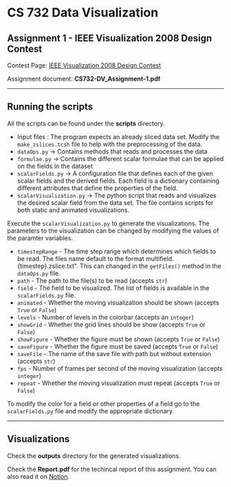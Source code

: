 # CS 732 Data Visualization

## Assignment 1 - IEEE Visualization 2008 Design Contest

Contest Page: [IEEE Visualization 2008 Design Contest](http://sciviscontest.ieeevis.org/2008/index.html)

Assignment document: **CS732-DV_Assignment-1.pdf**

---

## Running the scripts
All the scripts can be found under the **scripts** directory. 

- Input files : The program expects an already sliced data set. Modify the `make_zslices.tcsh` file to help with the preprocessing of the data.
- `dataOps.py` → Contains methods that reads and processes the data
- `formulae.py` → Contains the different scalar formulae that can be applied on the fields in the dataset
- `scalarFields.py` → A configuration file that defines each of the given scalar fields and the derived fields. Each field is a dictionary containing different attributes that define the properties of the field.
- `scalarVisualization.py` → The python script that reads and visualizes the desired scalar field from the data set. The file contains scripts for both static and animated visualizations.


Execute the `scalarVisualization.py` to generate the visualizations. The parameters to the visualization can be changed by modifying the values of the paramter variables.
- `timestepRange` - The time step range which determines which fields to be read. The files name default to the format multifield.{timestep}.zslice.txt". This can changed in the `getFiles()` method in the `dataOps.py` file.
- `path` - The path to the file(s) to be read (accepts `str`)
- `field` - The field to be visualized. The list of fields is available in the `scalarFields.py` file.
- `animated` -  Whether the moving visualization should be shown (accepts `True` or `False`)
- `levels` - Number of levels in the colorbar (accepts an `integer`)
- `showGrid` - Whether the grid lines should be show (accepts `True` or `False`)
- `showFigure` -  Whether the figure must be shown (accepts `True` or `False`)
- `saveFigure` -  Whether the figure must be saved (accepts `True` or `False`)
- `saveFile` - The name of the save file with path but without extension (accepts `str`)
- `fps` -  Number of frames per second of the moving visualization (accepts `integer`)
- `repeat` -  Whether the moving visualization must repeat (accepts `True` or `False`)

To modify the color for a field or other properties of a field go to the `scalarFields.py` file and modify the appropriate dictionary. 

---


## Visualizations

Check the **outputs** directory for the generated visualizations.

Check the **Report.pdf** for the techincal report of this assignment. You can also read it on [Notion](https://shathin.notion.site/Assignment-1-IEEE-Visualization-2008-Design-Contest-3182fa8dc0f049c3abfbc28aa1336eb2).
